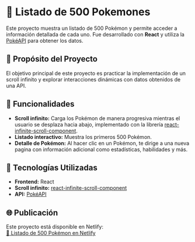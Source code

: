 # 📜 Listado de 500 Pokemones

Este proyecto muestra un listado de 500 Pokémon y permite acceder a información detallada de cada uno. Fue desarrollado con **React** y utiliza la [PokéAPI](https://pokeapi.co) para obtener los datos.

## 🎯 Propósito del Proyecto

El objetivo principal de este proyecto es practicar la implementación de un scroll infinito y explorar interacciones dinámicas con datos obtenidos de una API.

## 🧩 Funcionalidades

- **Scroll infinito:** Carga los Pokémon de manera progresiva mientras el usuario se desplaza hacia abajo, implementado con la librería [react-infinite-scroll-component](https://www.npmjs.com/package/react-infinite-scroll-component).
- **Listado interactivo:** Muestra los primeros 500 Pokémon.
- **Detalle de Pokémon:** Al hacer clic en un Pokémon, te dirige a una nueva pagina con información adicional como estadísticas, habilidades y más.

## 🌟 Tecnologías Utilizadas

- **Frontend:** React
- **Scroll infinito:** [react-infinite-scroll-component](https://www.npmjs.com/package/react-infinite-scroll-component)
- **API:** [PokéAPI](https://pokeapi.co)

## 🌐 Publicación

Este proyecto está disponible en Netlify:  
[🔗 Listado de 500 Pokémon en Netlify](https://poke-scroll-infinite.netlify.app/) <!-- Reemplaza # con el enlace real -->
